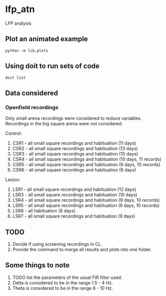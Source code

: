# lfp_atn
 LFP analysis

## Plot an animated example
`python -m lib.plots`

## Using doit to run sets of code
`doit list`

## Data considered

### Openfield recordings
Only small arena recordings were considered to reduce variables.
Recordings in the big square arena were not considered.

Control:
1. CSR1 - all small square recordings and habituation (11 days)
2. CSR2 - all small square recordings and habituation (13 days)
3. CSR3 - all small square recordings and habituation (10 days)
4. CSR4 - all small square recordings and habituation (10 days, 11 records)
5. CSR5 - all small square recordings and habituation (9 days, 10 records)
6. CSR6 - all small square recordings and habituation (9 days)

Lesion:
1. LSR1 - all small square recordings and habituation (12 days)
2. LSR3 - all small square recordings and habituation (10 days)
3. LSR4 - all small square recordings and habituation (9 days, 10 records)
4. LSR5 - all small square recordings and habituation (9 days, 10 records)
5. LSR6 - all habituation (8 days)
6. LSR7 - all small square recordings and habituation (9 days)

## TODO
1. Decide if using screening recordings in CL.
3. Provide the command to merge all results and plots into one folder.

## Some things to note
1. TODO list the parameters of the usual FIR filter used.
2. Delta is considered to be in the range 1.5 - 4 Hz.
3. Theta is considered to be in the range 6 - 10 Hz.